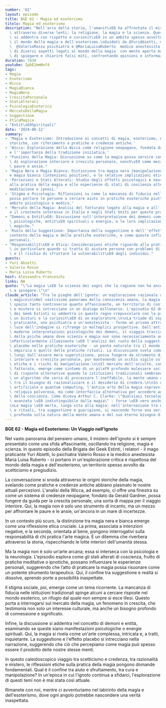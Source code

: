 ```yaml
---
number: '62'
layout: episode
title: BGE 62 - Magia ed esoterismo
titolo: Magia ed esoterismo
description: "Nell'arco della storia, l'umanit\xE0 ha affrontato il mistero dell'ignoto\
  \ attraverso diverse lenti: la religione, la magia e la scienza. Questo episodio\
  \ si addentra con rispetto e curiosit\xE0 in un ambito spesso avvolto da scetticismo:\
  \ il mondo della magia e dell'esoterismo.\nGuidati da @YuriAbietti, mago praticante,\
  \  @ValerioRosso psichiatra e @MariaLuisaRuberto  medico anestesista abbiamo discusso\
  \ di diversi aspetti legati al mondo della magia  con mente aperta ma critica, cercando\
  \ di spiegare e chiarire falsi miti, confrontando opinioni e informazioni."
duration: 7434
youtube: IpbE2mmNnf4
tags:
- Magia
- Esoterismo
- Wicca
- MagiaBianca
- MagiaNera
- CrescitaPersonale
- StatiAlterati
- PsicologiaEsoterica
- MercatoDellaMagia
- Suggestione
- EticaMagica
- "Entit\xE0Spirituali"
date: '2024-06-12'
summary:
- 'Magia e Esoterismo: Introduzione ai concetti di magia, esoterismo, e le loro origini
  storiche, con riferimento a pratiche e credenze antiche.'
- 'Wicca: Esplorazione della Wicca come religione neopagana, fondata da Gerald Gardner,
  e l''importanza della tradizione iniziatica.'
- "Funzioni della Magia: Discussione su come la magia possa servire come strumento\
  \ di esplorazione interiore e crescita personale, nonch\xE9 come mezzo per affrontare\
  \ paure e ansie."
- 'Magia Nera e Magia Bianca: Distinzione tra magia nera (manipolazione negativa)
  e magia bianca (intenzioni positive), e le relative implicazioni etiche.'
- 'Percezioni e Stati Alterati: Studio degli effetti psicologici e neurologici legati
  alla pratica della magia e alle esperienze di stati di coscienza alterati, come
  meditazione e ipnosi.'
- 'Stigma e Psicologia: Riflessioni su come la mancanza di fiducia nelle istituzioni
  possa portare le persone a cercare aiuto in pratiche esoteriche piuttosto che in
  ambito psicologico e medico.'
- 'Mercato della Magia: Analisi del fatturato legato alla magia e all''esoterismo,
  e il crescente interesse in Italia e negli Stati Uniti per queste pratiche.'
- "Demoni e Entit\xE0: Discussione sull'interpretazione dei demoni come manifestazioni\
  \ psicologiche, entit\xE0 spirituali o energie, e le loro implicazioni nelle pratiche\
  \ magiche."
- 'Ruolo della Suggestione: Importanza della suggestione e dell''effetto placebo nel
  contesto della magia e delle pratiche esoteriche, e come queste influenzino le esperienze
  personali.'
- "Responsabilit\xE0 e Etica: Considerazioni etiche riguardo alla pratica della magia,\
  \ in particolare quando si tratta di aiutare persone con problemi di salute mentale\
  \ e il rischio di sfruttare la vulnerabilit\xE0 degli individui."
guests:
- Yuri Abietti
- Valerio Rosso
- Maria Luisa Ruberto
host: Alessandro Franceschi
links: NA
quote: "\"La magia \xE8 la scienza dei sogni che la ragione non ha ancora imparato\
  \ a spiegare.\"\n"
claude_article: "Tra le pieghe dell'ignoto: un'esplorazione razionale del pensiero\
  \ magico\n\nNel vastissimo panorama della conoscenza umana, la magia occupa uno\
  \ spazio tanto controverso quanto affascinante, un territorio di confine dove razionalit\xE0\
  \ e mistero si intrecciano in un dialogo millenario. L'episodio 62 della Brigata\
  \ dei Geek Estinti si addentra in questo regno crepuscolare con la precisione di\
  \ un bisturi e la curiosit\xE0 di un esploratore.\n\nLa triade di ospiti - un mago\
  \ praticante, uno psichiatra e un'anestesista - forma un prisma attraverso cui la\
  \ luce dell'indagine si rifrange in molteplici prospettive. Dall'antica Wicca alle\
  \ moderne interpretazioni psicologiche dei demoni, il viaggio traccia una mappa\
  \ della psiche umana dove scienza e magia non sono necessariamente antagoniste.\n\
  \nParticolarmente illuminante \xE8 l'analisi del ruolo della suggestione e dell'effetto\
  \ placebo nelle pratiche esoteriche - un ponte naturale tra il mondo della medicina\
  \ empirica e quello delle pratiche rituali. La discussione svela come la magia,\
  \ lungi dall'essere mera superstizione, possa fungere da strumento di esplorazione\
  \ interiore e crescita personale, pur mantenendo un occhio vigile sulle implicazioni\
  \ etiche e i rischi di manipolazione.\n\nIl mercato dell'occulto, con il suo considerevole\
  \ fatturato, emerge come sintomo di un pi\xF9 profondo malessere sociale: la ricerca\
  \ di risposte alternative quando le istituzioni tradizionali sembrano fallire. Come\
  \ un algoritmo che cerca di processare l'ineffabile, la mente umana continua a oscillare\
  \ tra il bisogno di razionalizzare e il desiderio di credere.\n\nIn un'era di intelligenza\
  \ artificiale e quantum computing, l'antica arte della magia sopravvive, non come\
  \ reliquia polverosa, ma come interfaccia alternativa per accedere agli stati alterati\
  \ della coscienza. Come diceva Arthur C. Clarke: \"Qualsiasi tecnologia sufficientemente\
  \ avanzata \xE8 indistinguibile dalla magia\" - forse \xE8 vero anche il contrario.\n\
  \nLa magia \xE8 morta, lunga vita alla magia: nell'intersezione tra neuroscienze\
  \ e rituali, tra suggestione e guarigione, si nasconde forse una verit\xE0 pi\xF9\
  \ profonda sulla natura della mente umana e del suo eterno bisogno di trascendenza.\n"
---
```

**BGE 62 - Magia ed Esoterismo: Un Viaggio nell'Ignoto**

Nel vasto panorama del pensiero umano, il mistero dell'ignoto si è sempre presentato come una sfida affascinante, oscillando tra religione, magia e scienza. In questo episodio della Brigata dei Geek Estinti, i relatori - il mago praticante Yuri Abietti, lo psichiatra Valerio Rosso e la medico anestesista Maria Luisa Ruberto - ci portano in un'esplorazione critica e rispettosa del mondo della magia e dell'esoterismo, un territorio spesso avvolto da scetticismo e pregiudizio.

La conversazione si snoda attraverso le origini storiche della magia, svelando come pratiche e credenze antiche abbiano plasmato le nostre attuali percezioni. L'analisi della Wicca, ad esempio, ci offre una finestra su come un sistema di credenze neopagane, fondato da Gerald Gardner, possa fungere da guida per la crescita personale, una sorta di mappa per il viaggio interiore. Qui, la magia non è solo uno strumento di incanto, ma un mezzo per affrontare le paure e le ansie, un'ancora in un mare di incertezze.

In un contesto più scuro, la distinzione tra magia nera e bianca emerge come una riflessione etica cruciale. La prima, associata a intenzioni negative, e la seconda, orientata al bene, pongono interrogativi sulla responsabilità di chi pratica l'arte magica. È un dilemma che riverbera attraverso la storia, rispecchiando le lotte interiori dell'umanità stessa.

Ma la magia non è solo un’arte arcana; essa si interseca con la psicologia e la neurologia. L'episodio esplora come gli stati alterati di coscienza, frutto di pratiche meditative o ipnotiche, possano influenzare le esperienze personali, suggerendo che l’atto di praticare la magia possa risuonare come un potente strumento terapeutico. Qui, il confine tra suggestione e realtà si dissolve, aprendo porte a possibilità inaspettate.

Il stigma sociale, poi, emerge come un tema ricorrente. La mancanza di fiducia nelle istituzioni tradizionali spinge alcuni a cercare risposte nel mondo esoterico, un rifugio dal quale non sempre si esce illesi. Questo porta a interrogarsi sul mercato della magia, un fenomeno in crescita, che testimonia non solo un interesse culturale, ma anche un bisogno profondo di connessione e significato.

Infine, la discussione si addentra nel concetto di demoni e entità, esaminando se queste siano manifestazioni psicologiche o energie spirituali. Qui, la magia si rivela come un'arte complessa, intricata e, a tratti, inquietante. La suggestione e l'effetto placebo si intrecciano nella narrazione, suggerendo che ciò che percepiamo come magia può spesso essere il prodotto delle nostre stesse menti.

In questo caleidoscopico viaggio tra scetticismo e credenza, tra razionalità e mistero, le riflessioni etiche sulla pratica della magia pongono domande fondamentali. Qual è il confine tra aiuto e sfruttamento, tra cura e manipolazione? In un'epoca in cui l'ignoto continua a sfidarci, l'esplorazione di questi temi non è mai stata così attuale.

Rimanete con noi, mentre ci avventuriamo nel labirinto della magia e dell'esoterismo, dove ogni angolo potrebbe nascondere una verità inaspettata.
